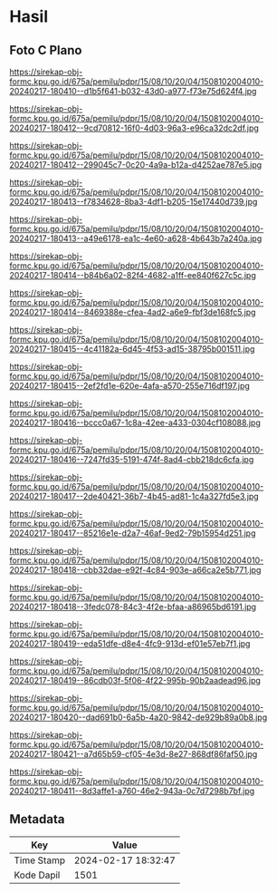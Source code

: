 # Hasil

## Foto C Plano

https://sirekap-obj-formc.kpu.go.id/675a/pemilu/pdpr/15/08/10/20/04/1508102004010-20240217-180410--d1b5f641-b032-43d0-a977-f73e75d624f4.jpg

https://sirekap-obj-formc.kpu.go.id/675a/pemilu/pdpr/15/08/10/20/04/1508102004010-20240217-180412--9cd70812-16f0-4d03-96a3-e96ca32dc2df.jpg

https://sirekap-obj-formc.kpu.go.id/675a/pemilu/pdpr/15/08/10/20/04/1508102004010-20240217-180412--299045c7-0c20-4a9a-b12a-d4252ae787e5.jpg

https://sirekap-obj-formc.kpu.go.id/675a/pemilu/pdpr/15/08/10/20/04/1508102004010-20240217-180413--f7834628-8ba3-4df1-b205-15e17440d739.jpg

https://sirekap-obj-formc.kpu.go.id/675a/pemilu/pdpr/15/08/10/20/04/1508102004010-20240217-180413--a49e6178-ea1c-4e60-a628-4b643b7a240a.jpg

https://sirekap-obj-formc.kpu.go.id/675a/pemilu/pdpr/15/08/10/20/04/1508102004010-20240217-180414--b84b6a02-82f4-4682-a1ff-ee840f627c5c.jpg

https://sirekap-obj-formc.kpu.go.id/675a/pemilu/pdpr/15/08/10/20/04/1508102004010-20240217-180414--8469388e-cfea-4ad2-a6e9-fbf3de168fc5.jpg

https://sirekap-obj-formc.kpu.go.id/675a/pemilu/pdpr/15/08/10/20/04/1508102004010-20240217-180415--4c41182a-6d45-4f53-ad15-38795b001511.jpg

https://sirekap-obj-formc.kpu.go.id/675a/pemilu/pdpr/15/08/10/20/04/1508102004010-20240217-180415--2ef2fd1e-620e-4afa-a570-255e716df197.jpg

https://sirekap-obj-formc.kpu.go.id/675a/pemilu/pdpr/15/08/10/20/04/1508102004010-20240217-180416--bccc0a67-1c8a-42ee-a433-0304cf108088.jpg

https://sirekap-obj-formc.kpu.go.id/675a/pemilu/pdpr/15/08/10/20/04/1508102004010-20240217-180416--7247fd35-5191-474f-8ad4-cbb218dc6cfa.jpg

https://sirekap-obj-formc.kpu.go.id/675a/pemilu/pdpr/15/08/10/20/04/1508102004010-20240217-180417--2de40421-36b7-4b45-ad81-1c4a327fd5e3.jpg

https://sirekap-obj-formc.kpu.go.id/675a/pemilu/pdpr/15/08/10/20/04/1508102004010-20240217-180417--85216e1e-d2a7-46af-9ed2-79b15954d251.jpg

https://sirekap-obj-formc.kpu.go.id/675a/pemilu/pdpr/15/08/10/20/04/1508102004010-20240217-180418--cbb32dae-e92f-4c84-903e-a66ca2e5b771.jpg

https://sirekap-obj-formc.kpu.go.id/675a/pemilu/pdpr/15/08/10/20/04/1508102004010-20240217-180418--3fedc078-84c3-4f2e-bfaa-a86965bd6191.jpg

https://sirekap-obj-formc.kpu.go.id/675a/pemilu/pdpr/15/08/10/20/04/1508102004010-20240217-180419--eda51dfe-d8e4-4fc9-913d-ef01e57eb7f1.jpg

https://sirekap-obj-formc.kpu.go.id/675a/pemilu/pdpr/15/08/10/20/04/1508102004010-20240217-180419--86cdb03f-5f06-4f22-995b-90b2aadead96.jpg

https://sirekap-obj-formc.kpu.go.id/675a/pemilu/pdpr/15/08/10/20/04/1508102004010-20240217-180420--dad691b0-6a5b-4a20-9842-de929b89a0b8.jpg

https://sirekap-obj-formc.kpu.go.id/675a/pemilu/pdpr/15/08/10/20/04/1508102004010-20240217-180421--a7d65b59-cf05-4e3d-8e27-868df86faf50.jpg

https://sirekap-obj-formc.kpu.go.id/675a/pemilu/pdpr/15/08/10/20/04/1508102004010-20240217-180411--8d3affe1-a760-46e2-943a-0c7d7298b7bf.jpg


## Metadata

| Key        | Value               |
| ---------- | ------------------- |
| Time Stamp | 2024-02-17 18:32:47 |
| Kode Dapil | 1501                |



